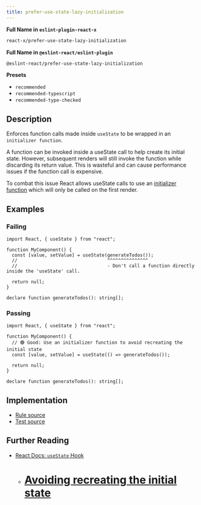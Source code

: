 ```yaml
---
title: prefer-use-state-lazy-initialization
---
```


**Full Name in `eslint-plugin-react-x`**

```sh copy
react-x/prefer-use-state-lazy-initialization
```

**Full Name in `@eslint-react/eslint-plugin`**

```sh copy
@eslint-react/prefer-use-state-lazy-initialization
```

**Presets**

- `recommended`
- `recommended-typescript`
- `recommended-type-checked`

## Description

Enforces function calls made inside `useState` to be wrapped in an `initializer function`.

A function can be invoked inside a useState call to help create its initial state. However, subsequent renders will still invoke the function while discarding its return value. This is wasteful and can cause performance issues if the function call is expensive.

To combat this issue React allows useState calls to use an [initializer function](https://react.dev/reference/react/useState#avoiding-recreating-the-initial-state) which will only be called on the first render.

## Examples

### Failing

```tsx
import React, { useState } from "react";

function MyComponent() {
  const [value, setValue] = useState(generateTodos());
  //                                 ^^^^^^^^^^^^^^^
  //                                 - Don't call a function directly inside the 'useState' call.

  return null;
}

declare function generateTodos(): string[];
```

### Passing

```tsx
import React, { useState } from "react";

function MyComponent() {
  // 🟢 Good: Use an initializer function to avoid recreating the initial state
  const [value, setValue] = useState(() => generateTodos());

  return null;
}

declare function generateTodos(): string[];
```

## Implementation

- [Rule source](https://github.com/Rel1cx/eslint-react/tree/main/packages/plugins/eslint-plugin-react-x/src/rules/prefer-use-state-lazy-initialization.ts)
- [Test source](https://github.com/Rel1cx/eslint-react/tree/main/packages/plugins/eslint-plugin-react-x/src/rules/prefer-use-state-lazy-initialization.spec.ts)

## Further Reading

- [React Docs: `useState` Hook](https://react.dev/reference/react/useState#setstate)
  - # [Avoiding recreating the initial state](https://react.dev/reference/react/useState#avoiding-recreating-the-initial-state)

